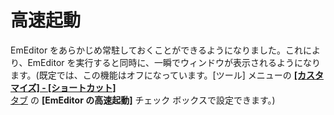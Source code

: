 # 高速起動

EmEditor をあらかじめ常駐しておくことができるようになりました。これにより、EmEditor を実行すると同時に、一瞬でウィンドウが表示されるようになります。(既定では、この機能はオフになっています。\[ツール\] メニューの
[**\[カスタマイズ\] \- \[ショートカット\]** \
タブ](../dlg/customize/shortcut/index) の **\[EmEditor の高速起動\]** チェック ボックスで設定できます。)
